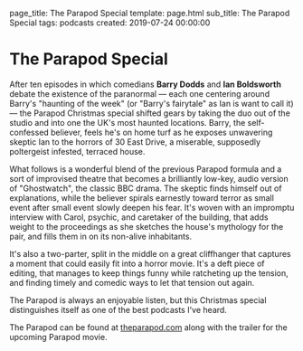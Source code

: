 page_title: The Parapod Special
template: page.html
sub_title: The Parapod Special
tags: podcasts
created: 2019-07-24 00:00:00

# The Parapod Special

After ten episodes in which comedians **Barry Dodds** and **Ian Boldsworth** debate the existence of the paranormal &mdash; each one centering around
Barry's "haunting of the week" (or "Barry's fairytale" as Ian is want to call it) &mdash; the Parapod Christmas special shifted gears by taking the duo out of the studio and
into one the UK's most haunted locations. Barry, the self-confessed believer, feels he's on home turf as he exposes
unwavering skeptic Ian to the horrors of 30 East Drive, a miserable, supposedly poltergeist infested, terraced house.

What follows is a wonderful blend of the previous Parapod formula and a sort of improvised theatre that becomes a brilliantly low-key,
audio version of "Ghostwatch", the classic BBC drama. The skeptic finds himself out of explanations, while the believer
spirals earnestly toward terror as small event after small event slowly deepen his fear.  It's woven with an impromptu interview
with Carol, psychic, and caretaker of the building, that adds weight to the proceedings as she sketches the house's mythology for the pair,
and fills them in on its non-alive inhabitants.

It's also a two-parter, split in the middle on a great cliffhanger that captures a moment that could easily fit into a
horror movie. It's a deft piece of editing, that manages to keep things funny while ratcheting up the tension, and finding
timely and comedic ways to let that tension out again. 

The Parapod is always an enjoyable listen, but this Christmas special distinguishes itself as one of the best
podcasts I've heard.
  
<div class="footnote">The Parapod can be found at <a target="_blank" href="https://theparapod.com/">theparapod.com</a> along with the trailer for the upcoming Parapod movie.</div>
